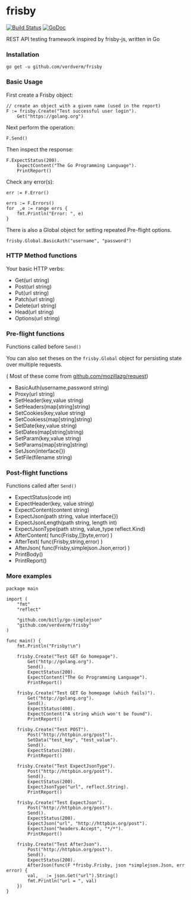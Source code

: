 # frisby

[![Build Status](https://travis-ci.org/verdverm/frisby.svg?branch=master)](https://travis-ci.org/verdverm/frisby)
[![GoDoc](https://godoc.org/github.com/verdverm/frisby?status.svg)](https://godoc.org/github.com/verdverm/frisby)

REST API testing framework inspired by frisby-js, written in Go

### Installation

```
go get -u github.com/verdverm/frisby
```

### Basic Usage

First create a Frisby object:

```
// create an object with a given name (used in the report)
F := frisby.Create("Test successful user login").
    Get("https://golang.org")
```

Next perform the operation:

```
F.Send()
```

Then inspect the response:

```
F.ExpectStatus(200).
    ExpectContent("The Go Programming Language").
    PrintReport()
```

Check any error(s):

`err := F.Error()`

```
errs := F.Errors()
for _,e := range errs {
	fmt.Println("Error: ", e)
}
```

There is also a Global object for setting repeated Pre-flight options.

```
frisby.Global.BasicAuth("username", "password")
```

### HTTP Method functions

Your basic HTTP verbs:

* Get(url string)
* Post(url string)
* Put(url string)
* Patch(url string)
* Delete(url string)
* Head(url string)
* Options(url string)

### Pre-flight functions

Functions called before `Send()`

You can also set theses on the `frisby.Global` object for persisting state over multiple requests.

( Most of these come from [github.com/mozillazg/request](https://github.com/mozillazg/request))

* BasicAuth(username,password string)
* Proxy(url string)
* SetHeader(key,value string)
* SetHeaders(map[string]string)
* SetCookies(key,value string)
* SetCookiess(map[string]string)
* SetDate(key,value string)
* SetDates(map[string]string)
* SetParam(key,value string)
* SetParams(map[string]string)
* SetJson(interface{})
* SetFile(filename string)


### Post-flight functions

Functions called after `Send()`

* ExpectStatus(code int)
* ExpectHeader(key, value string)
* ExpectContent(content string)
* ExpectJson(path string, value interface{})
* ExpectJsonLength(path string, length int)
* ExpectJsonType(path string, value_type reflect.Kind)
* AfterContent( func(Frisby,[]byte,error) )
* AfterText( func(Frisby,string,error) )
* AfterJson( func(Frisby,simplejson.Json,error) )
* PrintBody()
* PrintReport()


### More examples

```
package main

import (
	"fmt"
	"reflect"

	"github.com/bitly/go-simplejson"
	"github.com/verdverm/frisby"
)

func main() {
	fmt.Println("Frisby!\n")

	frisby.Create("Test GET Go homepage").
		Get("http://golang.org").
		Send().
		ExpectStatus(200).
		ExpectContent("The Go Programming Language").
		PrintReport()

	frisby.Create("Test GET Go homepage (which fails)").
		Get("http://golang.org").
		Send().
		ExpectStatus(400).
		ExpectContent("A string which won't be found").
		PrintReport()

	frisby.Create("Test POST").
		Post("http://httpbin.org/post").
		SetData("test_key", "test_value").
		Send().
		ExpectStatus(200).
		PrintReport()

	frisby.Create("Test ExpectJsonType").
		Post("http://httpbin.org/post").
		Send().
		ExpectStatus(200).
		ExpectJsonType("url", reflect.String).
		PrintReport()

	frisby.Create("Test ExpectJson").
		Post("http://httpbin.org/post").
		Send().
		ExpectStatus(200).
		ExpectJson("url", "http://httpbin.org/post").
		ExpectJson("headers.Accept", "*/*").
		PrintReport()

	frisby.Create("Test AfterJson").
		Post("http://httpbin.org/post").
		Send().
		ExpectStatus(200).
		AfterJson(func(F *frisby.Frisby, json *simplejson.Json, err error) {
		val, _ := json.Get("url").String()
		fmt.Println("url = ", val)
	})
}
```